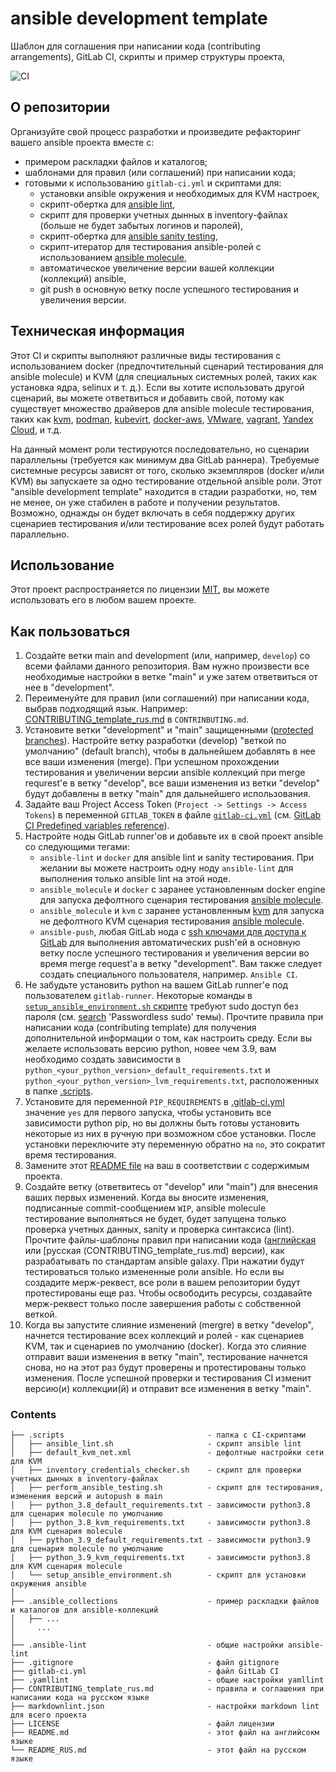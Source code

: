 # ansible development template

Шаблон для соглашения при написании кода (contributing arrangements), GitLab CI, скрипты и пример структуры проекта, 

![CI](https://github.com/alexanderbazhenoff/ansible-development-template/actions/workflows/lint.yml/badge.svg?branch=main)

## О репозитории

Организуйте свой процесс разработки и произведите рефакторинг вашего ansible проекта вместе с:

- примером раскладки файлов и каталогов;
- шаблонами для правил (или соглашений) при написании кода;
- готовыми к использованию `gitlab-ci.yml` и скриптами для:
  - установки ansible окружения и необходимых для KVM настроек,
  - скрипт-обертка для [ansible lint](https://ansible-lint.readthedocs.io/),
  - скрипт для проверки учетных дынных в inventory-файлах (больше не будет забытых логинов и паролей),
  - скрипт-обертка для [ansible sanity testing](https://docs.ansible.com/ansible/latest/dev_guide/testing_sanity.html),
  - скрипт-итератор для тестирования ansible-ролей c использованием 
    [ansible molecule](https://molecule.readthedocs.io/en/latest/),
  - автоматическое увеличение версии вашей коллекции (коллекций) ansible,
  - git push в основную ветку после успешного тестирования и увеличения версии.

## Техническая информация

Этот CI и скрипты выполняют различные виды тестирования с использованием docker (предпочтительный сценарий тестирования
для ansible molecule) и KVM (для специальных системных ролей, таких как установка ядра, selinux и т. д.). Если вы хотите
использовать другой сценарий, вы можете ответвиться и добавить свой, потому как существует множество драйверов для
ansible molecule тестирования, таких как [kvm](https://github.com/alexanderbazhenoff/molecule-libvirt-delegated),
[podman](https://github.com/ansible-community/molecule-podman),
[kubevirt](https://github.com/ansible-community/molecule-kubevirt),
[docker-aws](https://github.com/jonashackt/molecule-ansible-docker-aws), 
[VMware](https://github.com/ansible-community/molecule-vmware), 
[vagrant](https://github.com/ansible-community/molecule-vagrant), 
[Yandex Cloud](https://github.com/arenadata/ansible-module-yandex-cloud), и т.д.

На данный момент роли тестируются последовательно, но сценарии параллельны (требуется как минимум два GitLab раннера).
Требуемые системные ресурсы зависят от того, сколько экземпляров (docker и/или KVM) вы запускаете за одно тестирование 
отдельной ansible роли. Этот "ansible development template" находится в стадии разработки, но, тем не менее, он
уже стабилен в работе и получении результатов. Возможно, однажды он будет включать в себя поддержку других сценариев
тестирования и/или тестирование всех ролей будут работать параллельно.

## Использование

Этот проект распространяется по лицензии [MIT](LICENSE), вы можете использовать его в любом вашем проекте.

## Как пользоваться

1. Создайте ветки main and development (или, например, `develop`) со всеми файлами данного репозитория. Вам нужно
произвести все необходимые настройки в ветке "main" и уже затем ответвиться от нее в "development".
2. Переименуйте для правил (или соглашений) при написании кода, выбрав подходящий язык. Например:
[CONTRIBUTING_template_rus.md](CONTRIBUTING_template_rus.md) в `CONTRINBUTING.md`.
3. Установите ветки "development" и "main" защищенными 
([protected branches](https://docs.gitlab.com/ee/user/project/protected_branches.html)). Настройте ветку разработки
(develop) "веткой по умолчанию" (default branch), чтобы в дальнейшем добавлять в нее все ваши изменения (merge). При 
успешном прохождении тестирования и увеличении версии ansible коллекций при merge requrest'е в ветку "develop", все ваши
изменения из ветки "develop" будут добавлены в ветку "main" для дальнейшего использования.
4. Задайте ваш Project Access Token (`Project -> Settings -> Access Tokens`) в переменной `GITLAB_TOKEN` в файле
[`gitlab-ci.yml`](.gitlab-ci.yml) (см. [GitLab CI Predefined variables reference](https://docs.gitlab.com/ee/ci/variables/predefined_variables.html)).
5. Настройте ноды GitLab runner'ов и добавьте их в свой проект ansible со следующими тегами:
   - `ansible-lint` и `docker` для ansible lint и sanity тестирования. При желании вы можете настроить одну ноду 
   `ansible-lint` для выполнения только ansible lint на этой ноде. 
   - `ansible_molecule` и `docker` с заранее установленным docker engine для запуска дефолтного сценария тестирования
   [ansible molecule](https://molecule.readthedocs.io/en/latest/).
   - `ansible_molecule` и `kvm` с заранее установленным
   [kvm](https://en.wikipedia.org/wiki/Kernel-based_Virtual_Machine) для запуска не дефолтного KVM сценария тестирования
   [ansible molecule](https://molecule.readthedocs.io/en/latest/).
   - `ansible-push`, любая GitLab нода с [ssh ключами для доступа к GitLab](https://docs.gitlab.com/ee/user/ssh.html)
   для выполнения автоматических push'ей в основную ветку после успешного тестирования и увеличения версии во время
   merge request'а в ветку "development". Вам также следует создать специального пользователя, например. `Ansible CI`.
6. Не забудьте установить python на вашем GitLab runner'е под пользователем `gitlab-runner`. Некоторые команды в 
[`setup_ansible_environment.sh` скрипте](.scripts/setup_ansible_environment.sh) требуют sudo доступ без пароля (см.
[search](https://unix.stackexchange.com/questions/468416/setting-up-passwordless-sudo-on-linux-distributions)
'Passwordless sudo' темы). Прочтите правила при написании кода (contributing template) для получения дополнительной 
информации о том, как настроить среду. Если вы желаете использовать версию python, новее чем 3.9, вам необходимо создать
зависимости в `python_<your_python_version>_default_requirements.txt` и
`python_<your_python_version>_lvm_requirements.txt`, расположенных в папке [.scripts](.scripts).
7. Установите для переменной `PIP_REQUIREMENTS` в [.gitlab-ci.yml](.gitlab-ci.yml) значение `yes` для первого запуска,
чтобы установить все зависимости python pip, но вы должны быть готовы установить некоторые из них в ручную при возможном
сбое установки. После установки переключите эту переменную обратно на `no`, это сократит время тестирования.
8. Замените этот [README file](README.md) на ваш в соответствии с содержимым проекта.
9. Создайте ветку (ответвитесь от "develop" или "main") для внесения ваших первых изменений. Когда вы вносите изменения,
подписанные commit-сообщением `WIP`, ansible molecule тестирование выполняться не будет, будет запущена только проверка
учетных данных, sanity и проверка синтаксиса (lint). Прочтите файлы-шаблоны правил при написании кода
([английская](CONTRIBUTING_template_eng.md) или [русская (CONTRIBUTING_template_rus.md) версии), как разрабатывать по 
стандартам ansible galaxy. При нажатии будут тестироваться только измененные роли ansible. Но если вы создадите 
мерж-реквест, все роли в вашем репозитории будут протестированы еще раз. Чтобы освободить ресурсы, создавайте
мерж-реквест только после завершения работы с собственной веткой.
10. Когда вы запустите слияние изменений (mergre) в ветку "develop", начнется тестирование всех коллекций и ролей - как
сценариев KVM, так и сценариев по умолчанию (docker). Когда это слияние отправит ваши изменения в ветку "main",
тестирование начнется снова, но на этот раз будут проверены и протестированы только изменения. После успешной проверки и
тестирования CI изменит версию(и) коллекции(й) и отправит все изменения в ветку "main". 
    

### Contents

```
├── .scripts                                - папка с CI-скриптами
│   ├── ansible_lint.sh                     - скрипт ansible lint
│   ├── default_kvm_net.xml                 - дефолтные настройки сети для KVM
│   ├── inventory_credentials_checker.sh    - скрипт для проверки учетных дынных в inventory-файлах
│   ├── perform_ansible_testing.sh          - скрипт для тестирования, изменения версий и autopush в main
│   ├── python_3.8_default_requirements.txt - зависимости python3.8 для сценария molecule по умолчанию
│   ├── python_3.8_kvm_requirements.txt     - зависимости python3.8 для KVM сценария molecule
│   ├── python_3.9_default_requirements.txt - зависимости python3.9 для сценария molecule по умолчанию
│   ├── python_3.9_kvm_requirements.txt     - зависимости python3.8 для KVM сценария molecule
│   └── setup_ansible_environment.sh        - скрипт для установки окружения ansible
│
├── .ansible_collections                    - пример раскладки файлов и каталогов для ansible-коллекций
│   ├── ...
│     ...
│
├── .ansible-lint                           - общие настройки ansible-lint
├── .gitignore                              - файл gitignore
├── gitlab-ci.yml                           - файл GitLab CI
├── .yamllint                               - общие настройки yamllint
├── CONTRIBUTING_template_rus.md            - правила и соглашения при написании кода на русском языке
├── markdownlint.json                       - настройки markdown lint для всего проекта
├── LICENSE                                 - файл лицензии
├── README.md                               - этот файл на английсокм языке
└── README_RUS.md                           - этот файл на русском языке 
```
